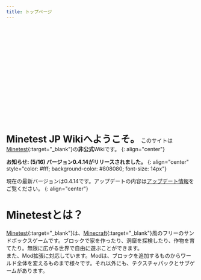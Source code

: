 ```yaml
---
title: トップページ
---
```

<div align="center" style="height: 250px">
  <div class="carousel slide" data-ride="carousel" data-interval="5000" style="max-height: 250px; width: 350px; max-width: 70vw">
    <div class="carousel-inner" role="listbox" style="box-shadow: 0 10px 10px -10px #777">
      <div class="item active">
        <img alt="" src="{{ site.wiki_images_dir }}/screenshot/1.png">
      </div>
      <div class="item">
        <img alt="" src="{{ site.wiki_images_dir }}/screenshot/2.png">
      </div>
    </div>
  </div>
</div>

<br>

<span style="font-size: 25px">**Minetest JP Wikiへようこそ。**</span>
このサイトは[Minetest](http://www.minetest.net){:target="_blank"}の**非公式**Wikiです。
{: align="center"}

**お知らせ: (5/16) バージョン0.4.14がリリースされました。**
{: align="center" style="color: #fff; background-color: #808080; font-size: 14px"}

現在の最新バージョンは0.4.14です。アップデートの内容は[アップデート情報](http://minetest.wiki.fc2.com/wiki/アップデート情報)をご覧ください。
{: align="center"}

# Minetestとは？
[Minetest](http://www.minetest.net){:target="_blank"}は、[Minecraft](https://minecraft.net){:target="_blank"}風のフリーのサンドボックスゲームです。ブロックで家を作ったり、洞窟を探検したり、作物を育てたり。無限に広がる世界で自由に遊ぶことができます。<br>また、Mod拡張に対応しています。Modは、ブロックを追加するものからワールド全体を変えるものまで様々です。それ以外にも、テクスチャパックとサブゲームがあります。
